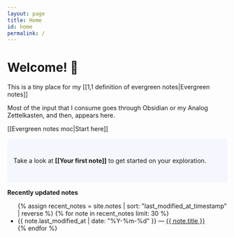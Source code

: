 ```yaml
---
layout: page
title: Home
id: home
permalink: /
---
```


# Welcome! 🌱

This is a tiny place for my [[1,1 definition of evergreen notes|Evergreen notes]]

Most of the input that I consume goes through Obsidian or my Analog Zettelkasten, and then, appears here.

[[Evergreen notes moc|Start here]]

<p style="padding: 3em 1em; background: #f5f7ff; border-radius: 4px;">
  Take a look at <span style="font-weight: bold">[[Your first note]]</span> to get started on your exploration.
</p>

<strong>Recently updated notes</strong>

<ul>
  {% assign recent_notes = site.notes | sort: "last_modified_at_timestamp" | reverse %}
  {% for note in recent_notes limit: 30 %}
    <li>
      {{ note.last_modified_at | date: "%Y-%m-%d" }} — <a class="internal-link" href="{{ site.baseurl }}{{ note.url }}">{{ note.title }}</a>
    </li>
  {% endfor %}
</ul>

<style>
  .wrapper {
    max-width: 46em;
  }
</style>
